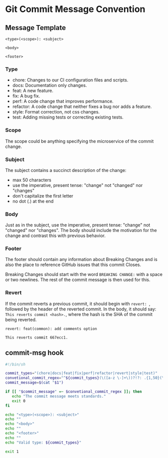 # Git Commit Message Convention

## Message Template

```
<type>(<scope>): <subject>

<body>

<footer>
```

### Type

-   chore: Changes to our CI configuration files and scripts.
-   docs: Documentation only changes.
-   feat: A new feature.
-   fix: A bug fix.
-   perf: A code change that improves performance.
-   refactor: A code change that neither fixes a bug nor adds a feature.
-   style: Format correction, not css changes.
-   test: Adding missing tests or correcting existing tests.

### Scope

The scope could be anything specifying the microservice of the commit change.

### Subject

The subject contains a succinct description of the change:

-   max 50 characters
-   use the imperative, present tense: "change" not "changed" nor "changes"
-   don't capitalize the first letter
-   no dot (.) at the end

### Body

Just as in the subject, use the imperative, present tense: "change" not "changed" nor "changes". The body should include the motivation for the change and contrast this with previous behavior.

### Footer

The footer should contain any information about Breaking Changes and is also the place to reference GitHub issues that this commit Closes.

Breaking Changes should start with the word `BREAKING CHANGE:` with a space or two newlines. The rest of the commit message is then used for this.

### Revert

If the commit reverts a previous commit, it should begin with `revert: `, followed by the header of the reverted commit. In the body, it should say: `This reverts commit <hash>.`, where the hash is the SHA of the commit being reverted.

```
revert: feat(common): add comments option

This reverts commit 667ecc1.
```

## commit-msg hook

```bash
#!/bin/sh

commit_types="(chore|docs|feat|fix|perf|refactor|revert|style|test)"
convetional_commit_regex="^${commit_types}(\([a-z \-]+\))?!?: .{1,50}(\n.+)*$"
commit_message=$(cat "$1")

if [[ "$commit_message" =~ $convetional_commit_regex ]]; then
   echo "The commit message meets standards."
   exit 0
fi

echo "<type>(<scope>): <subject>"
echo ""
echo "<body>"
echo ""
echo "<footer>"
echo ""
echo "Valid type: ${commit_types}"

exit 1
```
